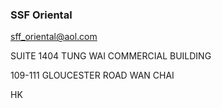 ### SSF Oriental

[sff_oriental@aol.com](mailto:sff_oriental@aol.com)

SUITE 1404 TUNG WAI COMMERCIAL BUILDING

109-111 GLOUCESTER ROAD WAN CHAI 

HK


